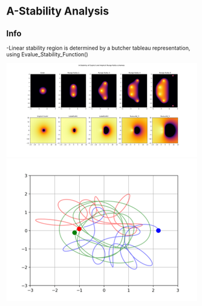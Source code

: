 # A-Stability Analysis

## Info

-Linear stability region is determined by a butcher tableau representation, using Evalue_Stability_Function()



![von neumann linear stability](Figure_1.png)
![von neumann linear stability](1.gif)
